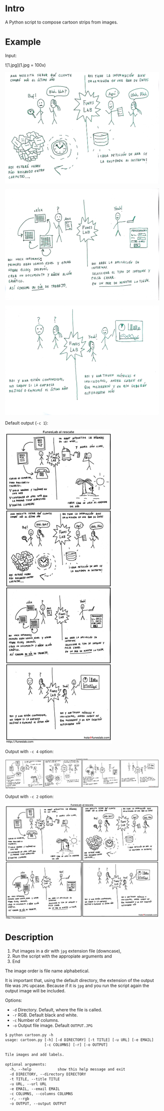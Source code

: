# Intro

A Python script to compose cartoon strips from images.

# Example

Input:

![1.jpg](1.jpg = 100x)

![2.jpg](2.jpg)

![3.jpg](3.jpg)

![4.jpg](4.jpg)

Default output (`-c 1`):

![OUTPUT.JPG](OUTPUT.JPG)

Output with `-c 4` option:


![COLUMN4.JPG](COLUMN4.JPG)

Output with `-c 2` option:

![COLUMN2.JPG](COLUMN2.JPG)


# Description

1. Put images in a dir with `jpg` extension file (downcase),
2. Run the script with the appropiate arguments and
3. End

The image order is file name alphabetical.

It is important that, using the default directory, the extension of the output
file was `JPG` upcase. Because if it is `jpg` and you run the script again the
output image will be included.

Options:

* `-d` Directory. Default, where the file is called.
* `-r` RGB. Default black and white.
* `-c` Number of columns.
* `-o` Output file image. Default `OUTPUT.JPG`

```
$ python cartoon.py -h
usage: cartoon.py [-h] [-d DIRECTORY] [-t TITLE] [-u URL] [-e EMAIL]
                  [-c COLUMNS] [-r] [-o OUTPUT]

Tile images and add labels.

optional arguments:
  -h, --help            show this help message and exit
  -d DIRECTORY, --directory DIRECTORY
  -t TITLE, --title TITLE
  -u URL, --url URL
  -e EMAIL, --email EMAIL
  -c COLUMNS, --columns COLUMNS
  -r, --rgb
  -o OUTPUT, --output OUTPUT
```
